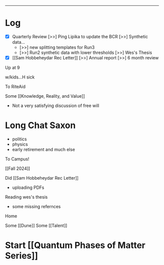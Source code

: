 

---

# Log


- [x] Quarterly Review
 [>>] Ping Lipika to update the BCR
 [>>] Synthetic data... 
	- [>>] new splitting templates for Run3 
	- [>>] Run2 synthetic data with lower thresholds
 [>>] Wes's Thesis
- [x] [[Sam Hobbeheydar Rec Letter]]
 [>>] Annual report
 [>>] 6 month review

Up at 9 

w/kids...H sick

To RiteAid

Some [[Knowledge, Reality, and Value]]
- Not a very satisfying discussion of free will

# Long Chat Saxon
- politics
- physics
- early retirement and much else

To Campus!

[[Fall 2024]]

Did [[Sam Hobbeheydar Rec Letter]]
- uploading PDFs

Reading wes's thesis
- some missing refernces 

Home 

Some [[Dune]]
Some [[Talent]]


# Start [[Quantum Phases of Matter Series]]
